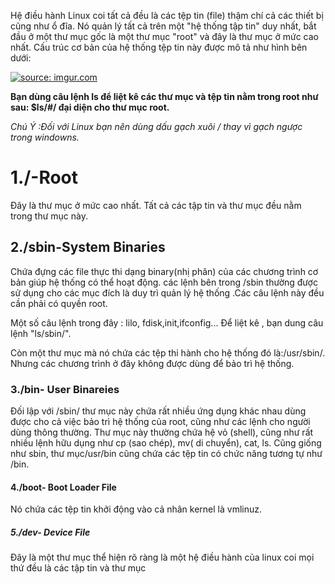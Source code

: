 Hệ điều hành Linux coi tất cả đều là các tệp tin (file) thậm chí cả các thiết bị cũng như ổ đĩa. Nó quản lý tất cả trên một "hệ thống tập tin" duy nhất, bắt đầu ở một thư mục gốc là một thư mục "root" và đây là thư mục ở mức cao nhất. Cấu trúc cơ bản của hệ thống tệp tin này được mô tả như hình bên dưới:

<a href="https://imgur.com/YZxCIS5"><img src="https://i.imgur.com/YZxCIS5.png" title="source: imgur.com" /></a>

**Bạn dùng câu lệnh ls để liệt kê các thư mục và tệp tin nằm trong root như sau: $ls/#/ đại diện cho thư mục root.**

*Chú Ý :Đối với Linux bạn nên dùng dấu gạch xuôi / thay vì gạch ngược trong windowns.*

# 1./-Root

Đây là thư mục ở mức cao nhất. Tất cả các tập tin và thư mục đều nằm trong thư mục này.

## 2./sbin-System Binaries

 Chứa đựng các file thực thi dạng binary(nhị phân) của các chương trình cơ bản giúp hệ thống có thể hoạt động. các lệnh bên trong /sbin thường được sử dụng cho các mục đích là duy trì quản lý hệ thống .Các câu lệnh này đều cần phải có quyền root.
 
 Một số câu lệnh trong đây : lilo, fdisk,init,ifconfig... Để liệt kê , bạn dung câu lệnh "ls/sbin/".
 
 Còn một thư mục mà nó chứa các tệp thi hành cho hệ thống đó là:/usr/sbin/. Nhưng các chương trình ở đây không được dùng để bảo trì hệ thống.
 
 ### 3./bin- User Binareies
 
 Đối lập với /sbin/ thư mục này chứa rất nhiều ứng dụng khác nhau dùng được cho cả việc bảo trì hệ thống của root, cũng như các lệnh cho người dùng thông thường. Thư mục này thường chứa hệ vỏ (shell), cũng như rất nhiều lệnh hữu dụng như cp (sao chép), mv( di chuyển), cat, ls. Cũng giống như sbin, thư mục/usr/bin cũng chứa các tệp tin có chức năng tương tự như /bin.
 
 #### 4./boot- Boot Loader File
 
 Nó chứa các tệp tin khởi động vào cả nhân kernel là vmlinuz.
 
 ##### 5./dev- Device File 
 
 Đây là một thư mục thể hiện rõ ràng là một hệ điều hành của linux coi mọi thứ đều là các tập tin và thư mục
